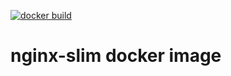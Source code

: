 [![docker build](https://github.com/yks0000/nginx-slim/workflows/nginx-slim-docker-ci/badge.svg)](https://github.com/yks0000/nginx-slim/actions)

# nginx-slim docker image
